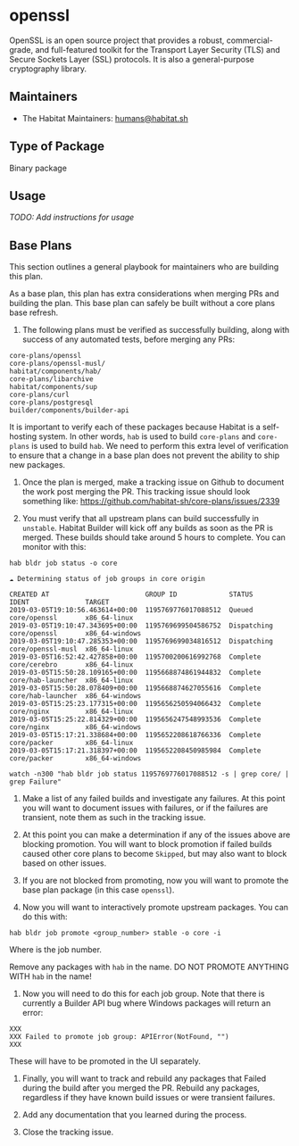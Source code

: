 # openssl

OpenSSL is an open source project that provides a robust, commercial-grade, and full-featured toolkit for the Transport Layer Security (TLS) and Secure Sockets Layer (SSL) protocols. It is also a general-purpose cryptography library.

## Maintainers

* The Habitat Maintainers: <humans@habitat.sh>

## Type of Package

Binary package

## Usage

*TODO: Add instructions for usage*

## Base Plans

This section outlines a general playbook for maintainers who are building this plan.

As a base plan, this plan has extra considerations when merging PRs and building the plan. This base plan can safely be built without a core plans base refresh.

1. The following plans must be verified as successfully building, along with success of any automated tests, before merging any PRs:

```
core-plans/openssl
core-plans/openssl-musl/
habitat/components/hab/
core-plans/libarchive
habitat/components/sup
core-plans/curl
core-plans/postgresql
builder/components/builder-api
```

It is important to verify each of these packages because Habitat is a self-hosting system. In other words, `hab` is used to build `core-plans` and `core-plans` is used to build `hab`. We need to perform this extra level of verification to ensure that a change in a base plan does not prevent the ability to ship new packages.

1. Once the plan is merged, make a tracking issue on Github to document the work post merging the PR. This tracking issue should look something like: https://github.com/habitat-sh/core-plans/issues/2339

1. You must verify that all upstream plans can build successfully in `unstable`. Habitat Builder will kick off any builds as soon as the PR is merged. These builds should take around 5 hours to complete. You can monitor with this:

```
hab bldr job status -o core
```

```
☁ Determining status of job groups in core origin

CREATED AT                        GROUP ID             STATUS       IDENT              TARGET
2019-03-05T19:10:56.463614+00:00  1195769776017088512  Queued       core/openssl       x86_64-linux
2019-03-05T19:10:47.343695+00:00  1195769699504586752  Dispatching  core/openssl       x86_64-windows
2019-03-05T19:10:47.285353+00:00  1195769699034816512  Dispatching  core/openssl-musl  x86_64-linux
2019-03-05T16:52:42.427858+00:00  1195700200616992768  Complete     core/cerebro       x86_64-linux
2019-03-05T15:50:28.109165+00:00  1195668874861944832  Complete     core/hab-launcher  x86_64-linux
2019-03-05T15:50:28.078409+00:00  1195668874627055616  Complete     core/hab-launcher  x86_64-windows
2019-03-05T15:25:23.177315+00:00  1195656250594066432  Complete     core/nginx         x86_64-linux
2019-03-05T15:25:22.814329+00:00  1195656247548993536  Complete     core/nginx         x86_64-windows
2019-03-05T15:17:21.338684+00:00  1195652208618766336  Complete     core/packer        x86_64-linux
2019-03-05T15:17:21.318397+00:00  1195652208450985984  Complete     core/packer        x86_64-windows
```

```
watch -n300 "hab bldr job status 1195769776017088512 -s | grep core/ | grep Failure"
```

1. Make a list of any failed builds and investigate any failures. At this point you will want to document issues with failures, or if the failures are transient, note them as such in the tracking issue.

1. At this point you can make a determination if any of the issues above are blocking promotion. You will want to block promotion if failed builds caused other core plans to become `Skipped`, but may also want to block based on other issues.

1. If you are not blocked from promoting, now you will want to promote the base plan package (in this case `openssl`).

1. Now you will want to interactively promote upstream packages. You can do this with:

```
hab bldr job promote <group_number> stable -o core -i
```

Where <number> is the job number.

Remove any packages with `hab` in the name. DO NOT PROMOTE ANYTHING WITH `hab` in the name!

1. Now you will need to do this for each job group. Note that there is currently a Builder API bug where Windows packages will return an error:

```
XXX
XXX Failed to promote job group: APIError(NotFound, "")
XXX
```

These will have to be promoted in the UI separately.

1. Finally, you will want to track and rebuild any packages that Failed during the build after you merged the PR. Rebuild any packages, regardless if they have known build issues or were transient failures.

1. Add any documentation that you learned during the process.

1. Close the tracking issue.
